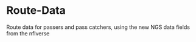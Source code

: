 # Route-Data
Route data for passers and pass catchers, using the new NGS data fields from the nflverse

